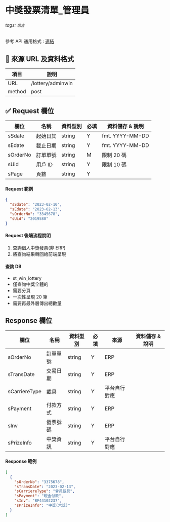 # 中獎發票清單\_管理員

###### tags: `信吉`

參考 API 通用格式 : [連結](/8noUxRMeTsWpyUam5wK3dQ)

## 💠 來源 URL 及資料格式

| 項目   | 說明              |
| ------ | ----------------- |
| URL    | /lottery/adminwin |
| method | post              |

## ✅ Request 欄位

| 欄位     | 名稱     | 資料型別 | 必填 | 資料儲存 & 說明 |
| -------- | -------- | -------- | ---- | --------------- |
| sSdate   | 起始日其 | string   | Y    | fmt. YYYY-MM-DD |
| sEdate   | 截止日期 | string   | Y    | fmt. YYYY-MM-DD |
| sOrderNo | 訂單單號 | string   | M    | 限制 20 碼      |
| sUid     | 用戶 ID  | string   | Y    | 限制 10 碼      |
| sPage    | 頁數     | string   | Y    |

#### Request 範例

```json
{
  "sSdate": "2023-02-10",
  "sEdate": "2023-02-13",
  "sOrderNo": "3345678",
  "sUid": "2019580"
}
```

#### Request 後端流程說明

1. 查詢個人中獎發票(非 ERP)
2. 將查詢結果轉回給前端呈現

#### 查詢 DB

- st_win_lottery
- 僅查詢中獎全體的
- 需要分頁
- 一次性呈現 20 筆
- 需要再最外層傳出總數量

## Response 欄位

| 欄位          | 名稱     | 資料型別 | 必填 | 來源         | 資料儲存 & 說明 |
| ------------- | -------- | -------- | ---- | ------------ | --------------- |
| sOrderNo      | 訂單單號 | string   | Y    | ERP          |
| sTransDate    | 交易日期 | string   | Y    | ERP          |
| sCarriereType | 載具     | string   | Y    | 平台自行對應 |
| sPayment      | 付款方式 | string   | Y    | ERP          |
| sInv          | 發票號碼 | string   | Y    | ERP          |
| sPrizeInfo    | 中獎資訊 | string   | Y    | 平台自行對應 |

#### Response 範例

```json
[
  {
    "sOrderNo": "3375678",
    "sTransDate": "2023-02-13",
    "sCarriereType": "會員載具",
    "sPayment": "現金付款",
    "sInv": "BF44102237",
    "sPrizeInfo": "中獎(六獎)"
  }
]
```
